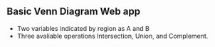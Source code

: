 ## Basic Venn Diagram Web app
* Two variables indicated by region as A and B
* Three avaliable operations Intersection, Union, and Complement.

